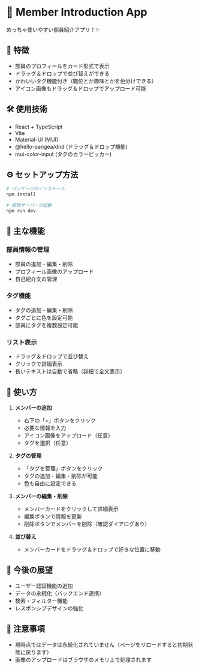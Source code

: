 # 🎉 Member Introduction App

めっちゃ使いやすい部員紹介アプリ！✨

## 🌟 特徴

- 部員のプロフィールをカード形式で表示
- ドラッグ＆ドロップで並び替えができる
- かわいいタグ機能付き（職位とか趣味とかを色分けできる）
- アイコン画像もドラッグ＆ドロップでアップロード可能

## 🛠️ 使用技術

- React + TypeScript
- Vite
- Material-UI (MUI)
- @hello-pangea/dnd (ドラッグ＆ドロップ機能)
- mui-color-input (タグのカラーピッカー)

## ⚙️ セットアップ方法

```bash
# パッケージのインストール
npm install

# 開発サーバーの起動
npm run dev
```

## 💫 主な機能

### 部員情報の管理
- 部員の追加・編集・削除
- プロフィール画像のアップロード
- 自己紹介文の管理

### タグ機能
- タグの追加・編集・削除
- タグごとに色を設定可能
- 部員にタグを複数設定可能

### リスト表示
- ドラッグ＆ドロップで並び替え
- クリックで詳細表示
- 長いテキストは自動で省略（詳細で全文表示）

## 📝 使い方

1. **メンバーの追加**
   - 右下の「+」ボタンをクリック
   - 必要な情報を入力
   - アイコン画像をアップロード（任意）
   - タグを選択（任意）

2. **タグの管理**
   - 「タグを管理」ボタンをクリック
   - タグの追加・編集・削除が可能
   - 色も自由に設定できる

3. **メンバーの編集・削除**
   - メンバーカードをクリックして詳細表示
   - 編集ボタンで情報を更新
   - 削除ボタンでメンバーを削除（確認ダイアログあり）

4. **並び替え**
   - メンバーカードをドラッグ＆ドロップで好きな位置に移動

## 🎨 今後の展望

- ユーザー認証機能の追加
- データの永続化（バックエンド連携）
- 検索・フィルター機能
- レスポンシブデザインの強化

## 📌 注意事項

- 現時点ではデータは永続化されていません（ページをリロードすると初期状態に戻ります）
- 画像のアップロードはブラウザのメモリ上で処理されます
